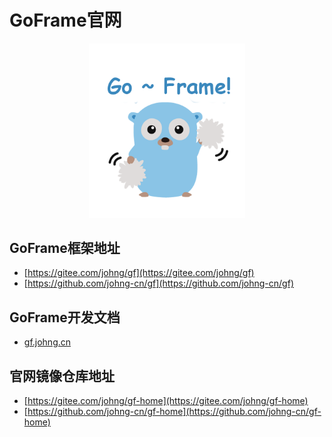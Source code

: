 # GoFrame官网
<div align=center>
<img src="static/resource/image/cover.png" width="250"/>
</div>

## GoFrame框架地址
  * [https://gitee.com/johng/gf](https://gitee.com/johng/gf)
  * [https://github.com/johng-cn/gf](https://github.com/johng-cn/gf)

## GoFrame开发文档
  * [gf.johng.cn](http://gf.johng.cn)

## 官网镜像仓库地址
  * [https://gitee.com/johng/gf-home](https://gitee.com/johng/gf-home)
  * [https://github.com/johng-cn/gf-home](https://github.com/johng-cn/gf-home)
